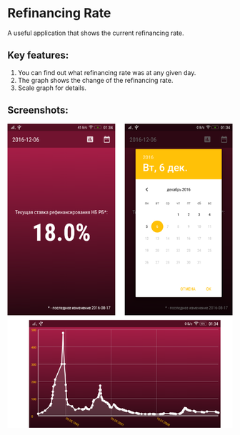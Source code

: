 # Refinancing Rate

A useful application that shows the current refinancing rate.

Key features:
----------------
1. You can find out what refinancing rate was at any given day.
2. The graph shows the change of the refinancing rate.
3. Scale graph for details.

Screenshots:
----------------
![Collage](/screenshots/collage.png?raw=true "Collage")

